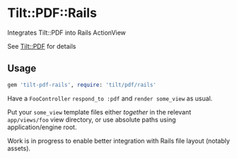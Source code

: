 # Tilt::PDF::Rails

Integrates Tilt::PDF into Rails ActionView

See [Tilt::PDF](https://github.com/lloeki/tilt-pdf) for details

## Usage

```ruby
gem 'tilt-pdf-rails', require: 'tilt/pdf/rails'
```

Have a `FooController` `respond_to :pdf` and `render some_view` as usual.

Put your `some_view` template files either *together* in the relevant
`app/views/foo` view directory, or use absolute paths using application/engine
root.

Work is in progress to enable better integration with Rails file layout (notably assets).

